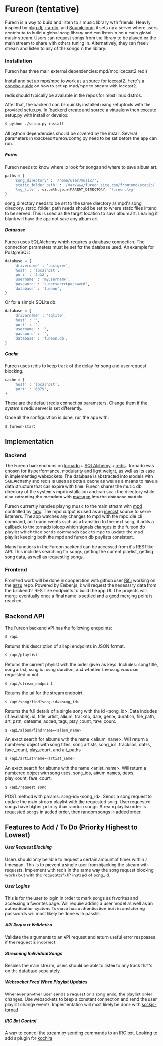 # Fureon (tentative)
Fureon is a way to build and listen to a music library with friends.  Heavily inspired by [plug.dj](https://plug.dj/), [r-a-dio](https://r-a-d.io/), and [Soundcloud](https://soundcloud.com/), it sets up a server where users contribute to build a global song library and can listen in on a main global music stream.  Users can request songs from the library to be played on the main stream to share with others tuning in.  Alternatively, they can freely stream and listen to any of the songs in the library.

### Installation
Fureon has three main external dependencies:
mpd/mpc
icecast2
redis

Install and set up mpd/mpc to work as a source for icecast2.  Here's a [concise guide](https://www.cupfighter.net/2013/11/building-your-own-radio-station-with-mpd-mpc-and-icecast2-on-debian) on how to set up mpd/mpc to stream with icecast2.

redis should typically be available in the repos for most linux distros.

After that, the backend can be quickly installed using setuptools with the provided setup.py.  In /backend create and source a virtualenv then execute setup.py with install or develop:

```sh
$ python ./setup.py install
```

All python dependencies should be covered by the install.  Several parameters in /backend/fureon/config.py need to be set before the app can run.
##### Paths
Fureon needs to know where to look for songs and where to save album art.
```python
paths = {
    'song_directory' : '/home/user/music/',
    'static_folder_path' : '/var/www/fureon.site.com/frontend/static/',
    'log_file' : os.path.join(PARENT_DIRECTORY, 'fureon.log'
}
```
song_directory needs to be set to the same directory as mpd's song directory.
static_folder_path needs should be set to where static files intend to be served.  This is used as the target location to save album art.  Leaving it blank will have the app not save any album art.

##### Database
Fureon uses SQLAlchemy which requires a database connection.  The connection parameters must be set for the database used.  An example for PostgreSQL:
```python
database = {
    'drivername' : 'postgres',
    'host' : 'localhost',
    'port' : '5432',
    'username' : 'myusername',
    'password' : 'supersecretpassword',
    'database' : 'fureon',
}
```
Or for a simple SQLite db:
```python
database = {
    'drivername' : 'sqlite',
    'host' : '',
    'port' : '',
    'username' : '',
    'password' : '',
    'database' : 'fureon.db',
}
```
##### Cache
Fureon uses redis to keep track of the delay for song and user request blocking.
```python
cache = {
    'host' : 'localhost',
    'port' : '6379',
}
```
These are the default redis connection parameters.  Change them if the system's redis server is set differently.

Once all the configuration is done, run the app with:
```sh
$ fureon-start
```

Implementation
---
### Backend

The Fureon backend runs on [tornado](http://www.tornadoweb.org/en/stable/) + [SQLAlchemy](http://www.sqlalchemy.org/) + [redis](http://redis.io/).  Tornado was chosen for its performance, modularity and light weight, as well as its ease in implementing websockets.  The database is abstracted into models with SQLAlchemy and redis is used as both a cache as well as a means to have a data structure that can expire with time.  Fureon shares the music db directory of the system's mpd installation and can scan the directory while also extracting the metadata with [mutagen](https://pypi.python.org/pypi/mutagen) into the database models.

Fureon currently handles playing music to the main stream with [mpd](http://www.musicpd.org/) controlled by [mpc](http://www.musicpd.org/clients/mpc/).  The mpd output is used as an [icecast](http://icecast.org/) source to serve listeners.  The app watches any changes to mpd with the mpc idle cli command, and upon events such as a transition to the next song, it adds a callback to the tornado ioloop which signals changes to the fureon db playlist which then sends commands back to mpc to update the mpd playlist keeping both the mpd and fureon db playlists consistent.

Many functions in the Fureon backend can be accessed from it's RESTlike API.  This includes searching for songs, getting the current playlist, getting song data, as well as requesting songs.

##### 

### Frontend

Frontend work will be done in cooperation with github user [Rifu](https://github.com/Rifu) working on the [anzu](https://github.com/Rifu/anzu) repo.  Powered by Ember.js, it will request the necessary data from the backend's RESTlike endpoints to build the app UI.  The projects will merge eventually once a final name is settled and a good merging point is reached.

Backend API
---
The Fureon backend API has the following endpoints:
```sh
$ /api
```
Returns this description of all api endpoints in JSON format.

```sh
$ /api/playlist
```
Returns the current playlist with the order given as keys.  Includes: song title, song artist, song id, song duration, and whether the song was user requested or not.

```sh
$ /api/stream_endpoint
```
Returns the uri for the stream endpoint.

```sh
$ /api/song/find?song-id=<song_id>
```
Returns the full details of a single song with the id \<song_id\>.  Data includes (if available): id, title, artist, album, trackno, date, genre, duration, file_path, art_path, datetime_added, tags, play_count, fave_count.

```sh
$ /api/album/find?name=<album_name>
```
An exact search for albums with the name \<album_name\>.  Will return a numbered object with song titles, song artists, song_ids, tracknos, dates, fave_count, play_count, and art_paths.

```sh
$ /api/artist?name=<artist_name>
```
An exact search for albums with the name \<artist_name\>.  Will return a numbered object with song titles, song_ids, album names, dates, play_count, fave_count.

```sh
$ /api/request_song
```
POST method with params: song-id=\<song_id\>.  Sends a song request to update the main stream playlist with the requested song.  User requested songs have higher priority than random songs.  Stream playlist order is requested songs in added order, then random songs in added order.

Features to Add / To Do (Priority Highest to Lowest)
---
##### User Request Blocking
Users should only be able to request a certain amount of times within a timespan. This is to prevent a single user from hijacking the stream with requests.  Implement with redis in the same way the song request blocking works but with the requester's IP instead of song_id.

##### User Logins
This is for the user to login in order to mark songs as favorites and accessing a favorites page.  Will require adding a user model as well as an authentication system.  Tornado has authentication built in and storing passwords will most likely be done with passlib.

##### API Request Validation
Validate the arguments to an API request and return useful error responses if the request is incorrect.

##### Streaming Individual Songs
Besides the main stream, users should be able to listen to any track that's on the database separately.

##### Websocket Feed When Playlist Updates
Whenever another user sends a request or a song ends, the playlist order changes.  Use websockets to keep a constant connection and send the user playlist change events.  Implementation will most likely be done with [sockjs-tornad](https://pypi.python.org/pypi/sockjs-tornado)

##### IRC Bot Control
A way to control the stream by sending commands to an IRC bot.  Looking to add a plugin for [kochira](https://github.com/rfw/kochira)

